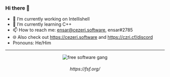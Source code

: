 ### Hi there 👋
- 🔭 I’m currently working on Intellishell
- 🌱 I’m currently learning C++
- 📫 How to reach me: ensar@cezeri.software, ensar#2785
- 🌐 Also check out https://cezeri.software and https://czri.cf/discord
- Pronouns: He/Him
<hr>
<p align="center">
  <img src="https://www.gnu.org/graphics/fs-gang.png" alt="free software gang"/>
</p>
  <h6 align="center">https://fsf.org/</h6>


